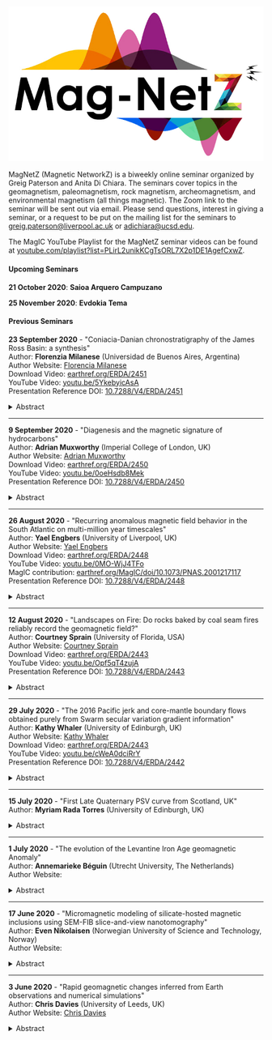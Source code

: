 <p align="center"><img src="https://github.com/earthref/MagIC-MagNetS/raw/master/MagnetZ_Logo.jpg"></p>

MagNetZ (Magnetic NetworkZ) is a biweekly online seminar organized by Greig Paterson and Anita Di Chiara. The seminars cover topics in the geomagnetism, paleomagnetism, rock magnetism, archeomagnetism, and environmental magnetism (all things magnetic). The Zoom link to the seminar will be sent out via email. Please send questions, interest in giving a seminar, or a request to be put on the mailing list for the seminars to [greig.paterson@liverpool.ac.uk](mailto:greig.paterson@liverpool.ac.uk) or [adichiara@ucsd.edu](mailto:adichiara@ucsd.edu).

The MagIC YouTube Playlist for the MagNetZ seminar videos can be found at [youtube.com/playlist?list=PLirL2unikKCgTsORL7X2p1DE1AgefCxwZ](https://www.youtube.com/playlist?list=PLirL2unikKCgTsORL7X2p1DE1AgefCxwZ).

#### Upcoming Seminars

**21 October 2020**: **Saioa Arquero Campuzano**  

**25 November 2020**: **Evdokia Tema**  

#### Previous Seminars

**23 September 2020** - "Coniacia-Danian chronostratigraphy of the James Ross Basin: a synthesis"  
Author: **Florenzia Milanese** (Universidad de Buenos Aires, Argentina) 
Author Website: [Florencia Milanese](https://www.researchgate.net/profile/Florencia_Milanese)  
Download Video: [earthref.org/ERDA/2451](https://earthref.org/ERDA/2451/)  
YouTube Video: [youtu.be/5YkebyicAsA](https://youtu.be/5YkebyicAsA)  
Presentation Reference DOI: [10.7288/V4/ERDA/2451](https://dx.doi.org/10.7288/V4/ERDA/2451)
<details><summary>Abstract</summary>
Cretaceous-Paleogene marine units from the James Ross Basin constitute a highly fossiliferous reference section for the Southern Hemisphere. Its importance resides not only in the widely known K-Pg boundary at Marambio (Seymour) Island, but also in its almost continuous record of climate and biodiversity patterns preceding and following the terminal Cretaceous mass extinction. Chronology of these units has been traditionally based on bio- and chemostratigraphy, but endemism and early disappearance of several fossil groups in Antarctica requires an independent dating tool that also permits global correlations. Here I present a synthesis of recent magnetostratigraphic studies realized in the Upper Cretaceous Marambio Group, summarizing a chronostratigraphic framework that precisely states the Santonian-Campanian and Campanian-Maastrichtian boundaries in Antarctica.  
</details>

---

**9 September 2020** - "Diagenesis and the magnetic signature of hydrocarbons"  
Author: **Adrian Muxworthy** (Imperial College of London, UK)  
Author Website: [Adrian Muxworthy](https://www.imperial.ac.uk/people/adrian.muxworthy)  
Download Video: [earthref.org/ERDA/2450](https://earthref.org/ERDA/2450/)  
YouTube Video: [youtu.be/0oeHsdb8Mek](https://youtu.be/0oeHsdb8Mek)  
Presentation Reference DOI: [10.7288/V4/ERDA/2450](https://dx.doi.org/10.7288/V4/ERDA/2450)
<details><summary>Abstract</summary>
Understanding hydrocarbon migration has the potential to both increase yield from mature reservoir systems reducing the need to exploit new reserves, and to help improve carbon capture strategies. Traditional seismic methods of mapping migration can be inexact and poorly constrained. The presence of hydrocarbons in rocks and sediments is known to cause diagenesis, thereby altering the magnetic signature of the host rock. During the last decade, the Natural Magnetism Group at Imperial College has been studying the use of mineral magnetic methods to identify and constrain hydrocarbon migration paths. The magnetic signature of hydrocarbons has been found to be very complex, their signature depending on a range of factors including levels of oil maturity and biodegradation, the presence of oil-water contacts, the host rock, migration trajectory, the depth of oil generation etc. Here I will give a summary of our latest findings, and show how we have used mineral magnetic results to constrain 3D basin models.
</details>

---

**26 August 2020** - "Recurring anomalous magnetic field behavior in the South Atlantic on multi-million year timescales"  
Author: **Yael Engbers** (University of Liverpool, UK)  
Author Website: [Yael Engbers](https://www.researchgate.net/profile/Yael_Engbers)  
Download Video: [earthref.org/ERDA/2448](https://earthref.org/ERDA/2448/)  
YouTube Video: [youtu.be/0MO-WjJ4TFo](https://youtu.be/0MO-WjJ4TFo)  
MagIC contribution: [earthref.org/MagIC/doi/10.1073/PNAS.2001217117](https://earthref.org/MagIC/doi/10.1073/PNAS.2001217117)  
Presentation Reference DOI: [10.7288/V4/ERDA/2448](https://dx.doi.org/10.7288/V4/ERDA/2448)
<details><summary>Abstract</summary>
Earth's magnetic field is presently characterized by a large and growing anomaly in the South Atlantic Ocean. The question of whether this region of Earth's surface is preferentially subject to enhanced geomagnetic variability on geological timescales has major implications for core dynamics, core−mantle interaction, and the possibility of an imminent magnetic polarity reversal. Here we present paleomagnetic data from Saint Helena, a volcanic island ideally suited for testing the hypothesis that geomagnetic field behavior is anomalous in the South Atlantic on timescales of millions of years. Our results, supported by positive baked contact and reversal tests, produce a mean direction approximating that expected from a geocentric axial dipole for the interval 8 to 11 million years ago, but with very large associated directional dispersion. These findings indicate that, on geological timescales, geomagnetic secular variation is persistently enhanced in the vicinity of Saint Helena. This, in turn, supports the South Atlantic as a locus of unusual geomagnetic behavior arising from core−mantle interaction, while also appearing to reduce the likelihood that the present-day regional anomaly is a precursor to a global polarity reversal.
</details>

---

**12 August 2020** - "Landscapes on Fire: Do rocks baked by coal seam fires reliably record the geomagnetic field?"  
Author: **Courtney Sprain** (University of Florida, USA)  
Author Website: [Courtney Sprain](https://geology.ufl.edu/people/faculty/courtney-sprain)  
Download Video: [earthref.org/ERDA/2443](https://earthref.org/ERDA/2443)  
YouTube Video: [youtu.be/Opf5qT4zujA](https://youtu.be/Opf5qT4zujA)  
Presentation Reference DOI: [10.7288/V4/ERDA/2443](https://dx.doi.org/10.7288/V4/ERDA/2443)
<details><summary>Abstract</summary>
High quality paleointensity data is essential for improving our understanding of the long-term evolution of the geodynamo as well as short-term paleosecular variation; however, it is challenging to find materials that reliably record Earth's full-vector magnetic field going back in time. This study examines a new candidate material for paleointensity studies: clinkers, which are rocks that have been baked, metamorphosed, or melted by underlying coal seam fires. Previous studies conducted on clinkers suggest that they may be high-fidelity magnetic field recorders. However, due to the inhomogeneity of clinker deposits and limited scope of previous studies, it is unknown under what conditions these conclusions hold true. To better assess this, we quantified the variation of magnetic properties within clinker deposits collected from the Powder River basin, MT, as a function of lithology, oxidation state, distance from the coal seam, and location. Our results indicate that the clinker products are dominated by three main magnetic minerals: magnetite, hematite, and the rare ε-Fe2O3. No major differences in magnetic properties were observed as a function of location, distance from the coal seam, or primary lithology. Clinker material, instead, is the primary control on magnetic mineralogy, where baked sediment and porcellanite are dominated by varying proportions of hematite, ε-Fe2O3, and magnetite, and paralavas (melted sediment) are dominated by low-Ti magnetite. All clinker materials are thermally stable and likely experienced temperatures in excess of the magnetite Curie T, potentially as far away as 8 m from the coal seam. Grain size analysis indicates that the magnetic particles in all clinker materials are amenable to high-quality paleointensity study. In total, our study confirms that clinkers should be reliable paleomagnetic recorders and that so long as collection is within the clinker deposit, material amenable to full-vector paleomagnetic study should be obtained.  These conclusion are corroborated by preliminary demagnetization and paleointensity results, which will also be presented.
</details>

---

**29 July 2020** - "The 2016 Pacific jerk and core-mantle boundary flows obtained purely from Swarm secular variation gradient information"  
Author: **Kathy Whaler** (University of Edinburgh, UK)  
Author Website: [Kathy Whaler](https://www.research.ed.ac.uk/portal/en/persons/kathy-whaler(3bf15102-f085-45aa-8cff-28076b678590).html)  
Download Video: [earthref.org/ERDA/2443](https://earthref.org/ERDA/2442)  
YouTube Video: [youtu.be/cWeA0dciRrY](https://youtu.be/cWeA0dciRrY)  
Presentation Reference DOI: [10.7288/V4/ERDA/2442](https://dx.doi.org/10.7288/V4/ERDA/2442)
<details><summary>Abstract</summary>
The Swarm constellation provides information on both along- and across-track magnetic field gradients. Spatial changes of the magnetic vector field elements are described by a magnetic field gradient tensor, whose elements and their uncertainties can be estimated using the Virtual Observatory (VO) concept, whereby data within a cylinder centred on the VO with axis perpendicular to the Earth's surface are reduced to a central point at satellite altitude. Recent experiments have shown that analysing data collected over a 4 month window provides the best compromise between reducing bias from the way the satellite orbits sample each VO cylinder and preserving information on temporal changes of the field, and that the data provide spatial information sufficient to resolve 300 non-overlapping VOs. We invert annual first differences of the 5 independent gradient tensor elements (providing estimates of secular variation, SV, gradients) at these 300 VOs over the Swarm era for advective velocity at the core-mantle boundary, forcing the flow to have minimal acceleration while providing an adequate fit to the data. We obtain flows similar to those from previous SV inversions but purely from the gradient information. The resolution of the SV gradients is higher than that of the SV itself, resulting in a ~30% increase in the number of effective flow parameters; this is thought to be because the gradients are less affected by long period external signals that are difficult to remove from the data, resulting in an improved signal to noise ratio. Although very little temporal change in the flow is required to reproduce even rapid changes in the magnetic field, we are able to isolate some robust flow changes, in particular regarding changes in the azimuthal flow acceleration, associated with the geomagnetic impulse in the Pacific region in around 2016.
</details>

---

**15 July 2020** - "First Late Quaternary PSV curve from Scotland, UK"  
Author: **Myriam Rada Torres** (University of Edinburgh, UK)  
<details><summary>Abstract</summary>
I present the first Late Quaternary PSV record for Scotland and the UK, covering the last 19,000 years, generated using sediment cores from Bardowie Loch in the Central Belt of Scotland. This is also the first study that describes the variations of the geomagnetic field both in direction and intensity during The Holocene for Scotland, representing a valuable piece for the puzzle of the geodynamo behaviour in the North Atlantic region.
Bardowie Loch was selected based on its small-size basin and limited catchment area, devoid of any sizeable river system, ensuring a low energy environment necessary for the magnetic minerals to align with the Earth's magnetic field. Geological analysis results suggest that Bardowie Loch was originated by the movement of large glaciers during the Last Glacial Maximum at ca 20ka. Rock magnetic characterisations, supported by microscopic and geochemical analyses, shows two distinctive sedimentary sections within the Bardowie Sequence: glacial varved muds overlied by dark organic muds. These results also indicate that for the Late Pleistocene glacial section there are pulses of substantial deposition of sediments eroded from nearby Palaeozoic basaltic lavas, rich in magnetite and Ti-magnetite grains. A thousand percent surge in organic matter content, combined with a considerable decrease of the volcanic rocks input and significantly lower concentration of magnetic minerals, characterised the Holocene section of the Bardowie Sequence.
A chronology was modelled using 15 radiocarbon dates and tephrochronology. Geochemical results indicate that the deeper tephra layer is a rhyolite with high iron, calcium and titanium content characteristic of Icelandic volcanism, corresponding to the Hekla 4 Eruption (ca 2,000 BC). EPMA measurements from the upper two layers show chemical compositions typical of a developed continental crust with high concentration of alkaline oxides, characteristic of the Campanian Volcanic Province (Italy); major oxides composition determined from microscopic glasses and mineral inclusions revealed that the first layer is a rare phonolitic tephra corresponding to the historical 79AD Pompeii Eruption; while the second layer has an alkaline intermediate composition (trachyandesite), which agrees with the Avellino Eruption dated between 1,900BC and 1,600BC.
Previous PSV studies from North America, the North Atlantic region, Northern Europe and England are consistent with direct observations and computational models of two regions of concentrated geomagnetic flux at the core-mantle boundary beneath Canada and Siberia, which suggest that the Canadian flux lobe has been weakening while the Siberian flux lobe has considerably increased in strength for the last 2,000 years. The declination and palaeointensity anomalies observed in the present PSV study from Scotland particularly agree with the North Atlantic region data, showing significant oscillations in strength between both flux lobes at least for the last 5,000 years.
The Late Pleistocene section of the resulting PSV record from Scotland shows two intervals of exceptional deviation in direction at ca 18.3ka to ca 16ka and ca 15ka to ca 12.8ka. The deepest interval displays anomalous shallow inclinations around 20º, joined by the largest oscillation in declination, with a maximum of 77-degree deviation. Such substantial variations in the geomagnetic field orientation agree with the Hilina Palli Excursion, dated between 22ka and 17ka and observed globally in volcanic rocks, marine and lake cores from Hawaii and California, to Lake Baikal and China.
The upper interval of anomalous geomagnetic field behaviour close to the end of The Pleistocene, exhibits the largest drop of inclination from present-day values (about 70º) to negative inclinations (-12º), while the declination presents oscillations over 50-degrees. These abrupt and dramatic variations in orientation are consistent with the controversial Gothenburg Excursion (ca 12.3 to ca 13.8ka), which were originally reported in sediments from the Scandinavian Glacial Interstadial and also observed in North American glacial lakes, with poorly constrained ages from 7.6ka to 14ka.
</details>

---

**1 July 2020** - "The evolution of the Levantine Iron Age geomagnetic Anomaly"  
Author: **Annemarieke Béguin** (Utrecht University, The Netherlands)  
Author Website:  
<details><summary>Abstract</summary>
The geomagnetic field can vary dramatically over only decades and thousands of kilometers; the Levantine Iron Age geomagnetic Anomaly (LIAA) is probably the best-known example of such short-lived feature of the Earth's magnetic field. Over the past decade, many studies have contributed to a relatively coherent intensity record for this region. I will provide an overview of the different studies and their results with the focus on our recent study on three marine sediment records from the Mediterranean Sea. To better constrain the Levant geomagnetic high in time and space, we obtained continuous full-vector records from three marine sediment cores located (1) between Spain and Morocco (Alboran), (2) East of Calabria, Italy (Taranto Gulf), and (3) North of the Nile Delta (Levant). Geomagnetic field variations between 6000 BC and 1000 AD are captured for a total of 681 samples. Rock magnetic analyses indicate the sediment cores as reliable recorders for geomagnetic field variations. From these records we observe that the LIAA moves from 40 to 55&deg; East at 1000 BC to ~25&deg; East at 0 AD, while decaying from ~150 ZAm2 to ~110 ZAm2 in the same time span. This results in a westward movement of 15-30&deg; in 1000 yr.
</details>

---

**17 June 2020** - "Micromagnetic modeling of silicate-hosted magnetic inclusions using SEM-FIB slice-and-view nanotomography"  
Author: **Even Nikolaisen** (Norwegian University of Science and Technology, Norway)  
Author Website:  
<details><summary>Abstract</summary>
Slice-and-view nanotomography uses a dual beam SEM-FIB to reconstruct the 3D volume of a mineralogical sample using a sequential series of nanoscale slices created with a focussed beam of Ga ions. This method reveals the true shapes and forms of naturally occurring magnetic inclusions hosted by the silicate minerals feldspar and pyroxene. High-resolution 3D morphological data for the magnetic minerals is extracted, converted to tetrahedral meshes, and micromagnetically modelled using the MERRILL software. This study optimises the step-by-step process of extracting and processing micromagnetic data from polished thin-sections to generate a full rock magnetic classification of the remanence carriers in silicates. Slice-and-view nanotomography follows known preparation methods with a protective platinum layer, carbon rod guides and trenches, but also introduces a carbon slab along the Z-direction for e-beam alignment. This method reduces the need for auto focus, as the e-beam alignment will have a constant imaging distance and generates a good reference point for stack alignment. Image processing is limited to 3D a gaussian blur and 3D mean filters. Paraview is used to set the correct voxel dimensions and to generate the surface mesh. Freeware software Meshmixer and Meshlab are used for their powerful smoothing, mesh interaction tools and geometric calculations. The tetrahedral volume mesh is produced with iso2mesh in Matlab. Micromagnetic hysteresis and back-field simulations of >400 inclusions with a broad range of morphologies have been performed using MERRILL using 20 different field directions, enabling average magnetic properties to be calculated for a random ensemble. The results give a detailed and direct description of the micromagnetic structure of naturally formed magnetic minerals that compliments macroscopic approaches, such as FORC analysis.
</details>

---

**3 June 2020** - "Rapid geomagnetic changes inferred from Earth observations and numerical simulations"  
Author: **Chris Davies** (University of Leeds, UK)  
Author Website: [Chris Davies](https://environment.leeds.ac.uk/see/staff/1225/dr-chris-davies)  
<details><summary>Abstract</summary>
The geomagnetic field, generated by a dynamo process in the liquid core, provides a unique probe into Earth's deep interior. Establishing the fastest variations of the field is crucial for understanding the physics of the dynamo process and for describing its past and future evolution. Paleomagnetic studies have reported changes in direction reaching 1 degree per yr around the last polarity reversal, although the observations are still controversial and their relation to physical processes in the core largely unknown. Here we show excellent agreement between amplitudes and latitude ranges of extreme directional changes in a suite of geodynamo simulations and recent observational field models spanning the past 100 kyrs and the period 30-50 ka. Remarkably, maximum rates of directional change reach ~10 degrees per year, typically during times of decreasing field strength,almost 100 times faster than current changes. Detailed analysis of the simulations and a simple analogue model indicate that extreme directional changes are associated with movement of reversed flux across the core surface. Our results demonstrate that such rapid variations are compatible with the physics of the dynamo process and suggest that future searches for rapid directional changes should focus on low latitudes.
</details>
